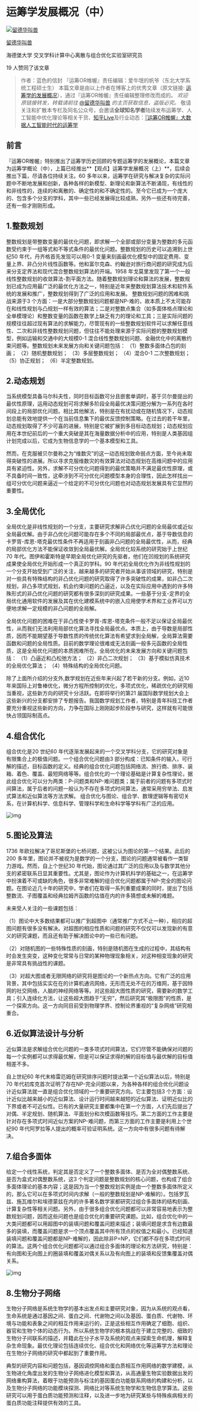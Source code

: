 # 运筹学发展概况（中）

[![留德华叫兽](https://pic4.zhimg.com/v2-9f62cb7cf5fd6abb06893e96e631eb10_xs.jpg)](https://www.zhihu.com/people/ruobingshen)

[留德华叫兽](https://www.zhihu.com/people/ruobingshen)



海德堡大学 交叉学科计算中心离散与组合优化实验室研究员

19 人赞同了该文章

> 作者：蓝色的信封
> 『运筹OR帷幄』责任编辑：爱牛氓的帆爷（东北大学系统工程硕士生）
> 本篇文章是由以上作者在博客上的优秀文章（原文链接: [运筹学的发展概况](http://link.zhihu.com/?target=http%3A//yunchouxue.cn/%25E8%25BF%2590%25E7%25AD%25B9%25E5%25AD%25A6%25E5%258F%2591%25E5%25B1%2595%25E6%25A6%2582%25E5%2586%25B5-%25EF%25BC%2588%25E4%25BA%258C%25EF%25BC%2589/)），通过『运筹OR帷幄』责任编辑整理修改而成的。
> *欢迎原链接转发，转载请前往* [@留德华叫兽](https://www.zhihu.com/people/961e8cc4f7512fda1ea6626ce9a05e8e) *的主页获取信息，盗版必究。*
> 敬请关注和扩散本专栏及同名公众号，会邀请**全球知名学者**陆续发布运筹学、人工智能中优化理论等相关干货、[知乎Live](https://www.zhihu.com/lives/users/961e8cc4f7512fda1ea6626ce9a05e8e)及行业动态：[『运筹OR帷幄』大数据人工智能时代的运筹学](https://zhuanlan.zhihu.com/operations-research)



## **前言**

『运筹OR帷幄』特别推出了运筹学历史回顾的专题运筹学的发展概论，本篇文章为运筹学概论（中），上篇已经推出**【观点】运筹学发展概况（上）**，后续会推出下篇，尽请各位持续关注。60 多年以来，运筹学在研究与解决复杂的实际问题中不断地发展和创新，各种各样的新模型、新理论和新算法不断涌现，有线性的和非线性的，连续的和离散的、确定性的和不确定性的。至今它已成为一个庞大的、包含多个分支的学科，其中一些已经发展得比较成熟，另外一些还有待完善，还有一些才刚刚形成。



## **1.整数规划**

整数规划是带整数变量的最优化问题，即求解一个全部或部分变量为整数的多元函数受约束于一组等式和不等式条件的最优化问题。整数规划的历史可以追溯到上世纪50 年代，丹齐格首先发现可以用0-1 变量来刻画最优化模型中的固定费用、变量上界、非凸分片线性函数等。他和富尔克森、约翰逊对旅行商问题的研究成为后来分支定界法和现代混合整数规划算法的开端。1958 年戈莫里发现了第一个一般线性整数规划的收敛算法-割平面方法。随着整数规划理论和算法的发展，整数规划已成为应用最广泛的最优化方法之一，特别是近年来整数规划算法技术和软件系统的发展和推广，整数规划得到了广泛的应用和发展。
整数规划问题的困难和挑战来源于3 个方面：一是大部分整数规划问题都是NP-难的，故本质上不太可能存在和线性规划与凸规划一样有效的算法；二是对整数点集合（如多面体格点理论和全单模理论）和整数变量的函数在数学上缺乏有力的理论和工具；三是实际问题的规模往往超过现有算法的求解能力，尽管现有的一些整数规划软件可以求解任意线性、二次和非线性整数规划问题，但往往不能处理来源于实际问题的整数规划模型，例如运输和交通中的大规模0-1 混合线性整数规划问题、金融优化中的离散约束问题等。整数规划未来发展方向和关键问题包括：
（1）整数多面体凸包的刻画；
（2）随机整数规划；
（3）多层整数规划；
（4）混合0-1 二次整数规划；
（5）协正规划；
（6）半定整数规划。



## **2.动态规划**

当系统模型具备马尔科夫性，同时目标函数可分且嵌套单调时，基于贝尔曼提出的最优性原理，运用动态规划可将求解多阶段全局最优决策问题分解为一系列在各时间段上的局部优化问题。相比其他解法，特别是在有扰动或在随机情况下，动态规划总能有效地提供一个在当前信息集下的最优反馈控制策略。在过去的若干年里，动态规划取得了不少可喜的进展，特别是它被扩展到多目标动态规划；动态规划应用在本世纪前后的一个重大突破是其在海量数据分析中的应用，特别是人类基因组计划完成以后，它成为生物信息学的一个基本模型和工具。

然而，在克服被贝尔曼称之为“维数灾”的这一动态规划致命弱点方面，至今尚未取得突破性的进展。所以寻求克服维数灾的有效算法对动态规划在高维问题中的应用具有紧迫性。另外，求解不可分优化问题得到的最优策略并不满足最优性原理，或不具备时间一致性，这牵涉到不可分优化问题模型本身的合理性，因此怎样找出一组可分优化问题来逼近一个给定的不可分优化问题也对动态规划发展具有它显然的重要性。



## **3.全局优化**

全局优化是非线性规划的一个分支，主要研究求解非凸优化问题的全局最优或近似全局最优解。由于非凸优化问题可能存在多个不同的局部最优点，基于导数信息的卡罗胥-库恩-塔克最优性条件不再适用于刻画非凸问题的全局最优性，从而，经典的局部优化方法不能保证收敛到全局最优解。全局优化较系统的研究始于上世纪70 年代。图伊和霍斯特是早期全局优化研究的先驱者，他们在凹规划的系统研究成果使全局优化开始形成一个真正的学科。90 年代初全局优化作为非线性规划的一个分支开始受到广泛的关注，越来越多的研究者开始从事该领域的研究，特别是对一些具有特殊结构的非凸优化问题的研究取得了许多突破性的成果，如非凸二次规划，非凸多项式规划，机会约束问题的凸逼近，以及在实际应用中遇到的许多特殊形式的非凸优化问题的研究都有很多深刻的研究成果。一些基于分支-定界的全局优化通用软件的发展及其在优化建模系统中的嵌入应用使学术界和工业界可以方便地求解一定规模的非凸问题的全局解。

全局优化问题的困难在于非凸性使卡罗胥-库恩-塔克条件一般不足以保证全局最优性，从而我们无法利用局部优化算法寻找全局最优点。本质上，由于导数是局部性质，因而不能期望基于导数性质的传统优化算法有希望求到全局解，全局算法需要函数和问题的全局性质。目前的数学理论很难或无法刻画一般多元函数的全局性质，这是全局优化问题的本质困难所在。全局优化的未来发展方向和关键问题包括：
（1）凸逼近和凸松弛方法；
（2）非凸二次规划；
（3）基于模拟仿真技术的全局优化算法；
（4）特殊结构的全局优化问题。

除了上面所介绍的分支外,数学规划在近些年来兴起了若干新的分支。例如，近10 年来国际上对鲁棒优化，微分方程所控制的优化，多项式优化，稀疏优化的研究相当重视，这些新方向的研究十分活跃。在即将举行的第21 届国际数学规划大会上这些新兴的分支都安排了专题报告。我国数学规划工作者，特别是青年科技工作者要充分重视这些新的方向，力争在国际上刚刚起步阶段参与研究，这样就有可能很快占领国际制高点。



## **4.组合优化**

组合优化是20 世纪60 年代逐渐发展起来的一个交叉学科分支，它的研究对象是有限集合上的极值问题。一个组合优化问题由3 部分构成：已知条件的输入，可行解的描述，目标函数的定义。经典的组合优化问题包括网络流、旅行商、排序、装箱、着色、覆盖、最短网络等等。组合优化的一个理论基础是计算复杂性理论，据此组合优化可以分为两类：P-问题类和NP-难问题类；属于前者的问题有多项式时间算法，属于后者的问题一般认为不存在多项式时间算法，通常采用穷举法、启发式算法和近似算法等方法求解。
组合优化与图论、组合学、数理逻辑等有密切关系，在计算机科学、信息科学、管理科学和生命科学等学科有广泛的应用。

![img](https://pic1.zhimg.com/80/v2-7c29d8329661d206341efaee2af26b68_hd.jpg)

## **5.图论及算法**

1736 年欧拉解决了哥尼斯堡的七桥问题，这被公认为图论的第一个结果。此后的200 多年里，图论并不被视为是数学的一个分支，图论的问题通常被看作一类智力游戏。然而，自上个世纪30 年代始，图论通过其广泛的应用以及与数学其他分支的紧密联系日显其重要性。尤其是，图论作为计算机科学的基础之一，在运筹学中扮演着不可或缺的角色，很多非常难解的组合优化问题都属于NP-完全的图论问题。在图论近几十年的研究中，学者们在取得一系列重要成果的同时，提出了包括整数流、子图覆盖和经典拉姆齐函数的估值在内的许多猜想或未解的难题。

未来受人关注的一些课题包括：

（1）图论中大多数结果都可以推广到超图中（通常推广方式不止一种），相应的超图问题有很多没有解决。对超图的相应性质和问题的研究不仅仅可以发现新的有意义的研究课题，而且还有助于解决图论中的一些已有问题。

（2）对随机图的一些特殊性质的刻画，特别是随机图在生成的过程中，其结构有时会发生突变，这种变化常常与日常的某种物理现象相关，对这种相变现象的研究是非常具有挑战性的课题。

（3）对超大图或者无限网络的研究将是图论的一个新热点方向。它有广泛的应用背景，其中包括实实在在的计算机通讯网络，无形而无处不在的万维网，基于因特网的社交网络，人脑的神经网络等等。对这些超大图性质的研究，需要新的数学工具；引入连续化方法，让这些超大图趋于“无穷”，然后研究其“极限图”的性质，是一个探索方向。这一方向同目前受到物理学界、控制论界重视的“复杂网络”研究相重合。



## **6.近似算法设计与分析**

近似算法是求解组合优化问题的一类多项式时间算法，它们尽管不能确保对问题的每一个实例都可以求得最优解，但是可以保证求得的解的目标值与最优解的目标值相差不多。

自上世纪60 年代末格雷厄姆在研究排序问题时提出第一个近似算法以后，特别是70 年代初库克首次证明了存在NP-完全问题以来，为各种各样的组合优化问题设计近似算法就一直是组合优化领域的一个重要研究方向。它主要包括3 个方面：设计近似比越来越小的近似算法、设计运行时间越来越短的近似算法、证明近似比的下界或者不可近似性。已有的大量研究主要都集中在第一个方面，人们先后提出了对偶、半定规划、随机算法、平面划分和次模函数等技巧。第二方面的工作主要是针对存在多项式时间近似方案的NP-难问题，而第三方面的工作主要是利用上个世纪90 年代阿罗拉等人提出的概率可验证明系统。这一方向中有很多问题有待解决。



## **7.组合多面体**

给定一个线性系统，判定其是否定义了一个整数多面体、是否为全对偶整数系统、是否为盒式对偶整数系统，这3 个判定问题是整数规划的核心问题，也构成了组合多面体理论的基本内容；这是因为当一个整数规划实例是由一个整数多面体所定义的，那么它可以在多项式时间内求解（一般的整数规划是NP-难解的）。包括罗瓦兹、施瓦维尔和埃德蒙兹在内的许多著名数学家都研究过组合多面体的结构刻画、计算复杂性等相关问题。另外，由于很多组合优化问题都可以非常容易地表示为整数规划问题，因而这些问题也是组合优化的重要研究课题。比如，组合优化中的一大类问题都可以用超图中的装填问题和覆盖问题来描述；装填问题是求含有边数最多的装填，而覆盖问题是求一个顶点覆盖其中所有顶点的权值之和最小。已经知道装填问题和覆盖问题都是NP-难解的，因此除非P=NP，它们都不存在多项式时间的算法。这两个组合优化问题都可以通过组合多面体的理论和方法研究，特别是：有向图和无向图上的圈装填和覆盖对偶关系以及有向图上的装填和反馈集覆盖对偶关系。



![img](https://pic2.zhimg.com/80/v2-876955e4eaf24e4fcf25330da84f3405_hd.jpg)





## **8.生物分子网络**

生物分子网络是系统生物学的基本出发点和主要研究对象，因为从系统的观点看，生命系统是通过基因之间、蛋白之间、代谢物之间以及基因、蛋白质、代谢物、环境与功能和表象之间的相互作用来运行的，正是这些相互作用确定了细胞、组织、器官和生物个体的动态行为。所以系统生物学的根本挑战在于建立完整的、细致的生物分子间联系的描述，并籍此在分子水平及系统的观点来探索生命机理，解释复杂生命现象。最优化理论包括连续优化、组合优化和网络优化等运筹学方法和理论在生物分子网络的研究中都起到了重要作用。

典型的研究内容和问题包括，基因调控网络和蛋白质相互作用网络的数学建模，从生物进化角度出发的生物分子网络进化模型和算法，从高通量生物实验数据出发的网络重构算法，着眼于功能预测与标注的基因蛋白功能联系网络的构建和分析，以及生物分子网络的功能模块探测、网络比对等系统生物学和生物信息学算法。这些研究可以用于蛋白质功能预测和注释，以及进一步地为研究某些与特殊疾病相关的蛋白质功能注释提供有效的工具。